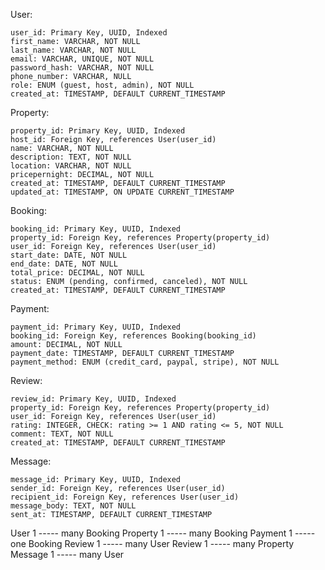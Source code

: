 User:

    user_id: Primary Key, UUID, Indexed
    first_name: VARCHAR, NOT NULL
    last_name: VARCHAR, NOT NULL
    email: VARCHAR, UNIQUE, NOT NULL
    password_hash: VARCHAR, NOT NULL
    phone_number: VARCHAR, NULL
    role: ENUM (guest, host, admin), NOT NULL
    created_at: TIMESTAMP, DEFAULT CURRENT_TIMESTAMP

Property:

    property_id: Primary Key, UUID, Indexed
    host_id: Foreign Key, references User(user_id)
    name: VARCHAR, NOT NULL
    description: TEXT, NOT NULL
    location: VARCHAR, NOT NULL
    pricepernight: DECIMAL, NOT NULL
    created_at: TIMESTAMP, DEFAULT CURRENT_TIMESTAMP
    updated_at: TIMESTAMP, ON UPDATE CURRENT_TIMESTAMP

Booking:

    booking_id: Primary Key, UUID, Indexed
    property_id: Foreign Key, references Property(property_id)
    user_id: Foreign Key, references User(user_id)
    start_date: DATE, NOT NULL
    end_date: DATE, NOT NULL
    total_price: DECIMAL, NOT NULL
    status: ENUM (pending, confirmed, canceled), NOT NULL
    created_at: TIMESTAMP, DEFAULT CURRENT_TIMESTAMP

Payment:

    payment_id: Primary Key, UUID, Indexed
    booking_id: Foreign Key, references Booking(booking_id)
    amount: DECIMAL, NOT NULL
    payment_date: TIMESTAMP, DEFAULT CURRENT_TIMESTAMP
    payment_method: ENUM (credit_card, paypal, stripe), NOT NULL

Review:

    review_id: Primary Key, UUID, Indexed
    property_id: Foreign Key, references Property(property_id)
    user_id: Foreign Key, references User(user_id)
    rating: INTEGER, CHECK: rating >= 1 AND rating <= 5, NOT NULL
    comment: TEXT, NOT NULL
    created_at: TIMESTAMP, DEFAULT CURRENT_TIMESTAMP

Message:

    message_id: Primary Key, UUID, Indexed
    sender_id: Foreign Key, references User(user_id)
    recipient_id: Foreign Key, references User(user_id)
    message_body: TEXT, NOT NULL
    sent_at: TIMESTAMP, DEFAULT CURRENT_TIMESTAMP

User  1 ----- many  Booking
Property  1 ----- many  Booking
Payment  1 ----- one  Booking
Review  1 ----- many  User
Review  1 ----- many  Property
Message  1 ----- many  User